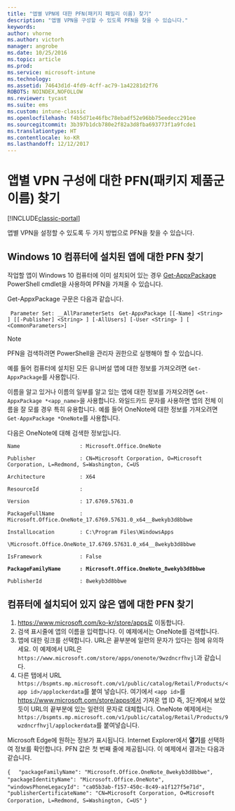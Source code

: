 ```yaml
---
title: "앱별 VPN에 대한 PFN(패키지 패밀리 이름) 찾기"
description: "앱별 VPN을 구성할 수 있도록 PFN을 찾을 수 있습니다."
keywords: 
author: vhorne
ms.author: victorh
manager: angrobe
ms.date: 10/25/2016
ms.topic: article
ms.prod: 
ms.service: microsoft-intune
ms.technology: 
ms.assetid: 74643d1d-4fd9-4cff-ac79-1a42281d2f76
ROBOTS: NOINDEX,NOFOLLOW
ms.reviewer: tycast
ms.suite: ems
ms.custom: intune-classic
ms.openlocfilehash: f4b5d71e46fbc78ebadf52e96bb75eedecc291ee
ms.sourcegitcommit: 3b397b1dcb780e2f82a3d8fba693773f1a9fcde1
ms.translationtype: HT
ms.contentlocale: ko-KR
ms.lasthandoff: 12/12/2017
---
```

# <a name="find-a-package-family-name-pfn-for-per-app-vpn-configuration"></a>앱별 VPN 구성에 대한 PFN(패키지 제품군 이름) 찾기

[!INCLUDE[classic-portal](../includes/classic-portal.md)]

앱별 VPN을 설정할 수 있도록 두 가지 방법으로 PFN을 찾을 수 있습니다.

## <a name="find-a-pfn-for-an-app-thats-installed-on-a-windows-10-computer"></a>Windows 10 컴퓨터에 설치된 앱에 대한 PFN 찾기

작업할 앱이 Windows 10 컴퓨터에 이미 설치되어 있는 경우 [Get-AppxPackage](https://technet.microsoft.com/library/hh856044.aspx) PowerShell cmdlet을 사용하여 PFN을 가져올 수 있습니다.

Get-AppxPackage 구문은 다음과 같습니다.

` Parameter Set: __AllParameterSets`
` Get-AppxPackage [[-Name] <String> ] [[-Publisher] <String> ] [-AllUsers] [-User <String> ] [ <CommonParameters>]`

> [!NOTE]
PFN을 검색하려면 PowerShell을 관리자 권한으로 실행해야 할 수 있습니다.

예를 들어 컴퓨터에 설치된 모든 유니버설 앱에 대한 정보를 가져오려면 `Get-AppxPackage`를 사용합니다.

이름을 알고 있거나 이름의 일부를 알고 있는 앱에 대한 정보를 가져오려면 `Get-AppxPackage *<app_name>`을 사용합니다. 와일드카드 문자를 사용하면 앱의 전체 이름을 잘 모를 경우 특히 유용합니다. 예를 들어 OneNote에 대한 정보를 가져오려면 `Get-AppxPackage *OneNote`를 사용합니다.


다음은 OneNote에 대해 검색한 정보입니다.

`Name                   : Microsoft.Office.OneNote`

`Publisher              : CN=Microsoft Corporation, O=Microsoft Corporation, L=Redmond, S=Washington, C=US`

`Architecture           : X64`

`ResourceId             :`

`Version                : 17.6769.57631.0`

`PackageFullName        : Microsoft.Office.OneNote_17.6769.57631.0_x64__8wekyb3d8bbwe`

`InstallLocation        : C:\Program Files\WindowsApps`

`\Microsoft.Office.OneNote_17.6769.57631.0_x64__8wekyb3d8bbwe`

`IsFramework            : False`

**`PackageFamilyName      : Microsoft.Office.OneNote_8wekyb3d8bbwe`**

`PublisherId            : 8wekyb3d8bbwe`



## <a name="find-a-pfn-if-the-app-is-not-installed-on-a-computer"></a>컴퓨터에 설치되어 있지 않은 앱에 대한 PFN 찾기

1.  https://www.microsoft.com/ko-kr/store/apps로 이동합니다.
2.  검색 표시줄에 앱의 이름을 입력합니다. 이 예제에서는 OneNote를 검색합니다.
3.  앱에 대한 링크를 선택합니다. URL은 끝부분에 일련의 문자가 있다는 점에 유의하세요. 이 예제에서 URL은 `https://www.microsoft.com/store/apps/onenote/9wzdncrfhvjl`과 같습니다.
4.  다른 탭에서 URL `https://bspmts.mp.microsoft.com/v1/public/catalog/Retail/Products/<app id>/applockerdata`를 붙여 넣습니다. 여기에서 `<app id>`를 https://www.microsoft.com/store/apps에서 가져온 앱 ID 즉, 3단계에서 보았듯이 URL의 끝부분에 있는 일련의 문자로 대체합니다. OneNote 예제에서는 `https://bspmts.mp.microsoft.com/v1/public/catalog/Retail/Products/9wzdncrfhvjl/applockerdata`를 붙여넣습니다.

Microsoft Edge에 원하는 정보가 표시됩니다. Internet Explorer에서 **열기**를 선택하여 정보를 확인합니다. PFN 값은 첫 번째 줄에 제공됩니다. 이 예제에서 결과는 다음과 같습니다.


`{`
`  "packageFamilyName": "Microsoft.Office.OneNote_8wekyb3d8bbwe",`
`  "packageIdentityName": "Microsoft.Office.OneNote",`
`  "windowsPhoneLegacyId": "ca05b3ab-f157-450c-8c49-a1f127f5e71d",`
`  "publisherCertificateName": "CN=Microsoft Corporation, O=Microsoft Corporation, L=Redmond, S=Washington, C=US"`
`}`
